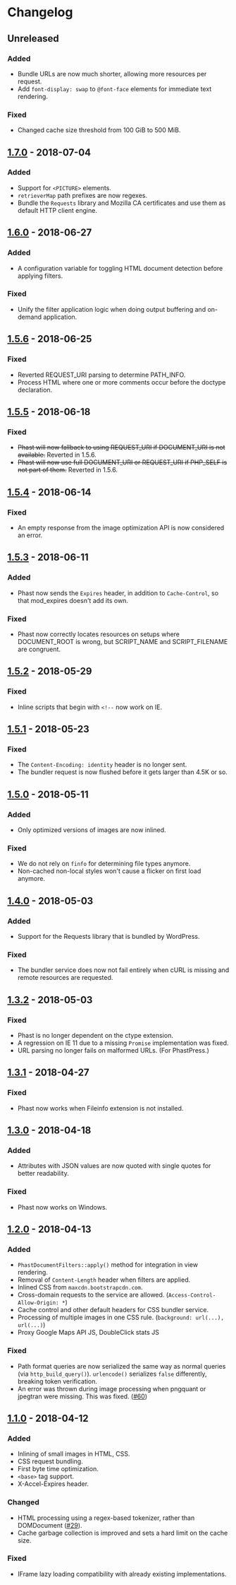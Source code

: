 # Changelog


## Unreleased

### Added
* Bundle URLs are now much shorter, allowing more resources per request.
* Add `font-display: swap` to `@font-face` elements for immediate text
  rendering.

### Fixed
* Changed cache size threshold from 100 GiB to 500 MiB.


## [1.7.0] - 2018-07-04

### Added
* Support for `<PICTURE>` elements.
* `retrieverMap` path prefixes are now regexes.
* Bundle the `Requests` library and Mozilla CA certificates and use them as default HTTP client engine.


## [1.6.0] - 2018-06-27

### Added
* A configuration variable for toggling HTML document detection before applying filters.

### Fixed
* Unify the filter application logic when doing output buffering and on-demand application.


## [1.5.6] - 2018-06-25

### Fixed

* Reverted REQUEST_URI parsing to determine PATH_INFO.
* Process HTML where one or more comments occur before the doctype declaration.


## [1.5.5] - 2018-06-18

### Fixed
* ~~Phast will now fallback to using REQUEST_URI if DOCUMENT_URI is not available.~~ Reverted in 1.5.6.
* ~~Phast will now use full DOCUMENT_URI or REQUEST_URI if PHP_SELF is not part of them.~~ Reverted in 1.5.6.


## [1.5.4] - 2018-06-14

### Fixed
* An empty response from the image optimization API is now considered an error.


## [1.5.3] - 2018-06-11

### Added
* Phast now sends the `Expires` header, in addition to `Cache-Control`, so that
  mod_expires doesn't add its own.

### Fixed
* Phast now correctly locates resources on setups where DOCUMENT_ROOT is wrong,
  but SCRIPT_NAME and SCRIPT_FILENAME are congruent.


## [1.5.2] - 2018-05-29

### Fixed
* Inline scripts that begin with `<!--` now work on IE.


## [1.5.1] - 2018-05-23

### Fixed
* The `Content-Encoding: identity` header is no longer sent.
* The bundler request is now flushed before it gets larger than 4.5K or so.


## [1.5.0] - 2018-05-11

### Added
* Only optimized versions of images are now inlined.

### Fixed
* We do not rely on `finfo` for determining file types anymore.
* Non-cached non-local styles won't cause a flicker on first load anymore.


## [1.4.0] - 2018-05-03

### Added
* Support for the Requests library that is bundled by WordPress.

### Fixed
* The bundler service does now not fail entirely when cURL is missing and remote
  resources are requested.


## [1.3.2] - 2018-05-03

### Fixed
* Phast is no longer dependent on the ctype extension.
* A regression on IE 11 due to a missing `Promise` implementation was fixed.
* URL parsing no longer fails on malformed URLs. (For PhastPress.)


## [1.3.1] - 2018-04-27

### Fixed
* Phast now works when Fileinfo extension is not installed.


## [1.3.0] - 2018-04-18

### Added
* Attributes with JSON values are now quoted with single quotes for better
  readability.

### Fixed
* Phast now works on Windows.


## [1.2.0] - 2018-04-13

### Added
* `PhastDocumentFilters::apply()` method for integration in view rendering.
* Removal of `Content-Length` header when filters are applied.
* Inlined CSS from `maxcdn.bootstrapcdn.com`.
* Cross-domain requests to the service are allowed. (`Access-Control-Allow-Origin: *`)
* Cache control and other default headers for CSS bundler service.
* Processing of multiple images in one CSS rule. (`background: url(...), url(...)`)
* Proxy Google Maps API JS, DoubleClick stats JS

### Fixed
* Path format queries are now serialized the same way as normal queries (via
  `http_build_query()`). `urlencode()` serializes `false` differently, breaking
  token verification.
* An error was thrown during image processing when pngquant or jpegtran were
  missing. This was fixed. ([#60])

[#60]: https://github.com/kiboit/phast/issues/60


## [1.1.0] - 2018-04-12

### Added
* Inlining of small images in HTML, CSS.
* CSS request bundling.
* First byte time optimization.
* `<base>` tag support.
* X-Accel-Expires header.

### Changed
* HTML processing using a regex-based tokenizer, rather than DOMDocument ([#29]).
* Cache garbage collection is improved and sets a hard limit on the cache size.

### Fixed
* IFrame lazy loading compatibility with already existing implementations.

[#29]: https://github.com/kiboit/phast/pull/29


[Unreleased]: https://github.com/kiboit/phast/compare/1.7.0...master
[1.7.0]: https://github.com/kiboit/phast/compare/1.6.0...1.7.0
[1.6.0]: https://github.com/kiboit/phast/compare/1.5.6...1.6.0
[1.5.6]: https://github.com/kiboit/phast/compare/1.5.5...1.5.6
[1.5.5]: https://github.com/kiboit/phast/compare/1.5.4...1.5.5
[1.5.4]: https://github.com/kiboit/phast/compare/1.5.3...1.5.4
[1.5.3]: https://github.com/kiboit/phast/compare/1.5.2...1.5.3
[1.5.2]: https://github.com/kiboit/phast/compare/1.5.1...1.5.2
[1.5.1]: https://github.com/kiboit/phast/compare/1.5.0...1.5.1
[1.5.0]: https://github.com/kiboit/phast/compare/1.4.0...1.5.0
[1.4.0]: https://github.com/kiboit/phast/compare/1.3.2...1.4.0
[1.3.2]: https://github.com/kiboit/phast/compare/1.3.1...1.3.2
[1.3.1]: https://github.com/kiboit/phast/compare/1.3.0...1.3.1
[1.3.0]: https://github.com/kiboit/phast/compare/1.2.0...1.3.0
[1.2.0]: https://github.com/kiboit/phast/compare/1.1.0...1.2.0
[1.1.0]: https://github.com/kiboit/phast/compare/1.0.0...1.1.0
